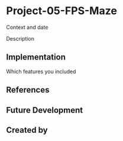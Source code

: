 # Project-05-FPS-Maze
Context and date

Description

## Implementation
Which features you included

## References

## Future Development

## Created by
